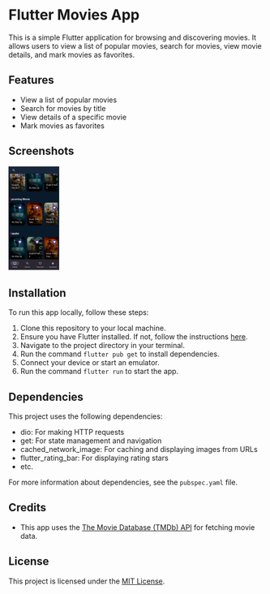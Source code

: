 # Flutter Movies App

This is a simple Flutter application for browsing and discovering movies. It allows users to view a list of popular movies, search for movies, view movie details, and mark movies as favorites.

## Features

- View a list of popular movies
- Search for movies by title
- View details of a specific movie
- Mark movies as favorites

## Screenshots

<img src="https://github.com/Mousa-alaaldeen/movie_app/blob/master/assets/images/movie1.jpg" width="100" >

## Installation

To run this app locally, follow these steps:

1. Clone this repository to your local machine.
2. Ensure you have Flutter installed. If not, follow the instructions [here](https://flutter.dev/docs/get-started/install).
3. Navigate to the project directory in your terminal.
4. Run the command `flutter pub get` to install dependencies.
5. Connect your device or start an emulator.
6. Run the command `flutter run` to start the app.

## Dependencies

This project uses the following dependencies:

- dio: For making HTTP requests
- get: For state management and navigation
- cached_network_image: For caching and displaying images from URLs
- flutter_rating_bar: For displaying rating stars
- etc.

For more information about dependencies, see the `pubspec.yaml` file.

## Credits

- This app uses the [The Movie Database (TMDb) API](https://www.themoviedb.org/documentation/api) for fetching movie data.

## License

This project is licensed under the [MIT License](LICENSE).
